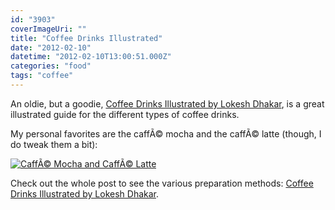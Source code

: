 ```yaml
---
id: "3903"
coverImageUri: ""
title: "Coffee Drinks Illustrated"
date: "2012-02-10"
datetime: "2012-02-10T13:00:51.000Z"
categories: "food"
tags: "coffee"
---
```


An oldie, but a goodie, [Coffee Drinks Illustrated by Lokesh Dhakar](http://www.lokeshdhakar.com/2007/08/20/an-illustrated-coffee-guide/ "Coffee Drinks Illustrated | Lokesh Dhakar"), is a great illustrated guide for the different types of coffee drinks.

My personal favorites are the caffÃ© mocha and the caffÃ© latte (though, I do tweak them a bit):

[![](http://assets.brandonmartinez.com/brandonmartinez/2012/01/caffe.png "CaffÃ© Mocha and CaffÃ© Latte")](http://assets.brandonmartinez.com/brandonmartinez/2012/01/caffe.png)

Check out the whole post to see the various preparation methods: [Coffee Drinks Illustrated by Lokesh Dhakar](http://www.lokeshdhakar.com/2007/08/20/an-illustrated-coffee-guide/ "Coffee Drinks Illustrated | Lokesh Dhakar").
